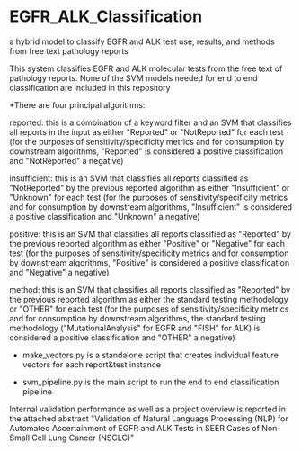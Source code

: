 # EGFR_ALK_Classification
a hybrid model to classify EGFR and ALK test use, results, and methods from free text pathology reports 

This system classifies EGFR and ALK molecular tests from the free text of pathology reports.
None of the SVM models needed for end to end classification are included in this repository


*There are four principal algorithms:

reported: this is a combination of a keyword filter and an SVM that classifies all reports in the input as either "Reported" or "NotReported" for each test
    (for the purposes of sensitivity/specificity metrics and for consumption by downstream algorithms, "Reported" is considered a positive classification and "NotReported" a negative)

insufficient: this is an SVM that classifies all reports classified as "NotReported" by the previous reported algorithm as either "Insufficient" or "Unknown" for each test
    (for the purposes of sensitivity/specificity metrics and for consumption by downstream algorithms, "Insufficient" is considered a positive classification and "Unknown" a negative)

positive: this is an SVM that classifies all reports classified as "Reported" by the previous reported algorithm as either "Positive" or "Negative" for each test
    (for the purposes of sensitivity/specificity metrics and for consumption by downstream algorithms, "Positive" is considered a positive classification and "Negative" a negative)

method: this is an SVM that classifies all reports classified as "Reported" by the previous reported algorithm as either the standard testing methodology or "OTHER" for each test
    (for the purposes of sensitivity/specificity metrics and for consumption by downstream algorithms, the standard testing methodology ("MutationalAnalysis" for EGFR and "FISH" for ALK) is considered a positive classification and "OTHER" a negative)
    

- make_vectors.py is a standalone script that creates individual feature vectors for each report&test instance

- svm_pipeline.py is the main script to run the end to end classification pipeline



Internal validation performance as well as a project overview is reported in the attached abstract "Validation of Natural Language Processing (NLP) for Automated Ascertainment of EGFR and ALK Tests in SEER Cases of Non-Small Cell Lung Cancer (NSCLC)"
